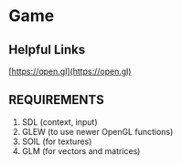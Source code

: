 # Game

## Helpful Links

[https://open.gl](https://open.gl)

## REQUIREMENTS

1. SDL      (context, input)
1. GLEW     (to use newer OpenGL functions)
1. SOIL     (for textures)
1. GLM      (for vectors and matrices)
